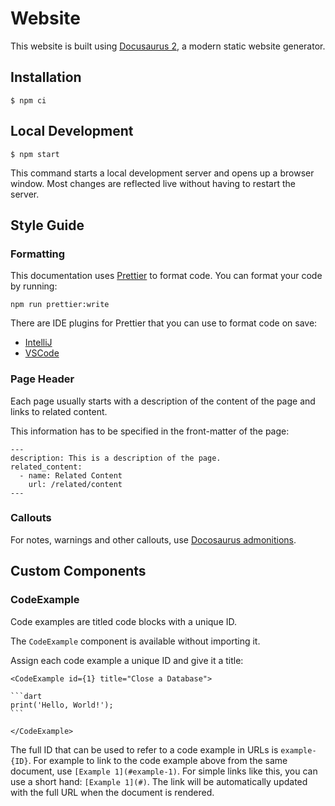 # Website

This website is built using [Docusaurus 2](https://docusaurus.io/), a modern
static website generator.

## Installation

```
$ npm ci
```

## Local Development

```
$ npm start
```

This command starts a local development server and opens up a browser window.
Most changes are reflected live without having to restart the server.

## Style Guide

### Formatting

This documentation uses [Prettier](https://prettier.io/) to format code. You can
format your code by running:

```shell
npm run prettier:write
```

There are IDE plugins for Prettier that you can use to format code on save:

- [IntelliJ](https://plugins.jetbrains.com/plugin/10456-prettier)
- [VSCode](https://github.com/prettier/prettier-vscode)

### Page Header

Each page usually starts with a description of the content of the page and links
to related content.

This information has to be specified in the front-matter of the page:

```
---
description: This is a description of the page.
related_content:
  - name: Related Content
    url: /related/content
---
```

### Callouts

For notes, warnings and other callouts, use
[Docosaurus admonitions](https://docusaurus.io/docs/markdown-features/admonitions).

## Custom Components

### CodeExample

Code examples are titled code blocks with a unique ID.

The `CodeExample` component is available without importing it.

Assign each code example a unique ID and give it a title:

````mdx
<CodeExample id={1} title="Close a Database">

```dart
print('Hello, World!');
```

</CodeExample>
````

The full ID that can be used to refer to a code example in URLs is
`example-{ID}`. For example to link to the code example above from the same
document, use `[Example 1](#example-1)`. For simple links like this, you can use
a short hand: `[Example 1](#)`. The link will be automatically updated with the
full URL when the document is rendered.
